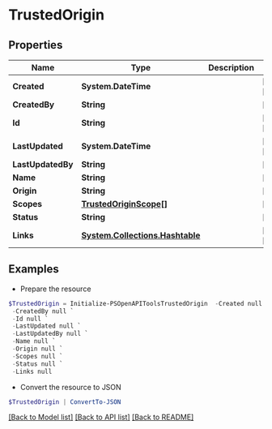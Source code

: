 # TrustedOrigin
## Properties

Name | Type | Description | Notes
------------ | ------------- | ------------- | -------------
**Created** | **System.DateTime** |  | [optional] [readonly] 
**CreatedBy** | **String** |  | [optional] 
**Id** | **String** |  | [optional] [readonly] 
**LastUpdated** | **System.DateTime** |  | [optional] [readonly] 
**LastUpdatedBy** | **String** |  | [optional] 
**Name** | **String** |  | [optional] 
**Origin** | **String** |  | [optional] 
**Scopes** | [**TrustedOriginScope[]**](TrustedOriginScope.md) |  | [optional] 
**Status** | **String** |  | [optional] 
**Links** | [**System.Collections.Hashtable**](SystemCollectionsHashtable.md) |  | [optional] [readonly] 

## Examples

- Prepare the resource
```powershell
$TrustedOrigin = Initialize-PSOpenAPIToolsTrustedOrigin  -Created null `
 -CreatedBy null `
 -Id null `
 -LastUpdated null `
 -LastUpdatedBy null `
 -Name null `
 -Origin null `
 -Scopes null `
 -Status null `
 -Links null
```

- Convert the resource to JSON
```powershell
$TrustedOrigin | ConvertTo-JSON
```

[[Back to Model list]](../README.md#documentation-for-models) [[Back to API list]](../README.md#documentation-for-api-endpoints) [[Back to README]](../README.md)

